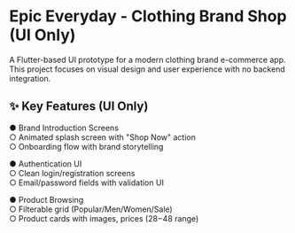 # Epic Everyday - Clothing Brand Shop (UI Only)

A Flutter-based UI prototype for a modern clothing brand e-commerce app. This project focuses on visual design and user experience with no backend integration.

## ✨ Key Features (UI Only)  

● Brand Introduction Screens  
   ○ Animated splash screen with "Shop Now" action  
   ○ Onboarding flow with brand storytelling  

● Authentication UI  
   ○ Clean login/registration screens  
   ○ Email/password fields with validation UI  

● Product Browsing  
   ○ Filterable grid (Popular/Men/Women/Sale)  
   ○ Product cards with images, prices ($28-$48 range)
